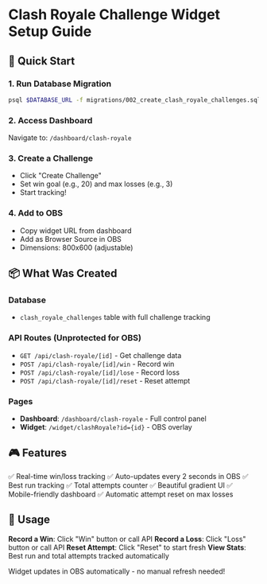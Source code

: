 # Clash Royale Challenge Widget Setup Guide

## 🚀 Quick Start

### 1. Run Database Migration
```bash
psql $DATABASE_URL -f migrations/002_create_clash_royale_challenges.sql
```

### 2. Access Dashboard
Navigate to: `/dashboard/clash-royale`

### 3. Create a Challenge
- Click "Create Challenge"
- Set win goal (e.g., 20) and max losses (e.g., 3)
- Start tracking!

### 4. Add to OBS
- Copy widget URL from dashboard
- Add as Browser Source in OBS
- Dimensions: 800x600 (adjustable)

## 📦 What Was Created

### Database
- `clash_royale_challenges` table with full challenge tracking

### API Routes (Unprotected for OBS)
- `GET /api/clash-royale/[id]` - Get challenge data
- `POST /api/clash-royale/[id]/win` - Record win
- `POST /api/clash-royale/[id]/lose` - Record loss
- `POST /api/clash-royale/[id]/reset` - Reset attempt

### Pages
- **Dashboard**: `/dashboard/clash-royale` - Full control panel
- **Widget**: `/widget/clashRoyale?id={id}` - OBS overlay

## 🎮 Features

✅ Real-time win/loss tracking
✅ Auto-updates every 2 seconds in OBS
✅ Best run tracking
✅ Total attempts counter
✅ Beautiful gradient UI
✅ Mobile-friendly dashboard
✅ Automatic attempt reset on max losses

## 📱 Usage

**Record a Win**: Click "Win" button or call API
**Record a Loss**: Click "Loss" button or call API
**Reset Attempt**: Click "Reset" to start fresh
**View Stats**: Best run and total attempts tracked automatically

Widget updates in OBS automatically - no manual refresh needed!


